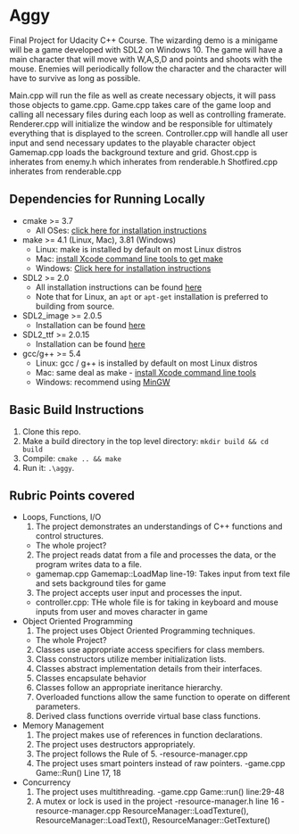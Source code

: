 # Aggy
 Final Project for Udacity C++ Course. The wizarding demo is a minigame will be a game developed with SDL2 on Windows 10.
 The game will have a main character that will move with W,A,S,D and points and shoots with the mouse.
 Enemies will periodically follow the character and the character will have to survive as long as possible.

 Main.cpp will run the file as well as create necessary objects, it will pass those objects to game.cpp.
 Game.cpp takes care of the game loop and calling all necessary files during each loop as well as controlling framerate.
 Renderer.cpp will initialize the window and be responsible for ultimately everything that is displayed to the screen.
 Controller.cpp will handle all user input and send necessary updates to the playable character object
 Gamemap.cpp loads the background texture and grid.
 Ghost.cpp is inherates from enemy.h which inherates from renderable.h
 Shotfired.cpp inherates from renderable.cpp


## Dependencies for Running Locally
* cmake >= 3.7
  * All OSes: [click here for installation instructions](https://cmake.org/install/)
* make >= 4.1 (Linux, Mac), 3.81 (Windows)
  * Linux: make is installed by default on most Linux distros
  * Mac: [install Xcode command line tools to get make](https://developer.apple.com/xcode/features/)
  * Windows: [Click here for installation instructions](http://gnuwin32.sourceforge.net/packages/make.htm)
* SDL2 >= 2.0
  * All installation instructions can be found [here](https://wiki.libsdl.org/Installation)
  * Note that for Linux, an `apt` or `apt-get` installation is preferred to building from source.
* SDL2_image >= 2.0.5
  * Installation can be found [here](https://www.libsdl.org/projects/SDL_image/)
* SDL2_ttf >= 2.0.15
  * Installation can be found [here](https://www.libsdl.org/projects/SDL_ttf/)
* gcc/g++ >= 5.4
  * Linux: gcc / g++ is installed by default on most Linux distros
  * Mac: same deal as make - [install Xcode command line tools](https://developer.apple.com/xcode/features/)
  * Windows: recommend using [MinGW](http://www.mingw.org/)

## Basic Build Instructions

1. Clone this repo.
2. Make a build directory in the top level directory: `mkdir build && cd build`
3. Compile: `cmake .. && make`
4. Run it: `.\aggy`.

## Rubric Points covered

* Loops, Functions, I/O
  1. The project demonstrates an understandings of C++ functions and control structures.
    - The whole project?
  2. The project reads datat from a file and processes the data, or the program writes data to a file.
    - gamemap.cpp Gamemap::LoadMap line-19: Takes input from text file and sets background tiles for game
  3. The project accepts user input and processes the input.
    - controller.cpp: THe whole file is for taking in keyboard and mouse inputs from user and moves character in game
* Object Oriented Programming
  1. The project uses Object Oriented Programming techniques.
    - The whole Project?
  2. Classes use appropriate access specifiers for class members.
  3. Class constructors utilize member initialization lists.
  4. Classes abstract implementation details from their interfaces.
  5. Classes encapsulate behavior
  6. Classes follow an appropriate ineritance hierarchy.
  7. Overloaded functions allow the same function to operate on different parameters.
  8. Derived class functions override virtual base class functions.
* Memory Management
  1. The project makes use of references in function declarations.
  2. The project uses destructors appropriately.
  3. The project follows the Rule of 5.
    -resource-manager.cpp
  4. The project uses smart pointers instead of raw pointers.
    -game.cpp Game::Run() Line 17, 18
* Concurrency
  1. The project uses multithreading.
    -game.cpp Game::run() line:29-48
  2. A mutex or lock is used in the project
    -resource-manager.h line 16
    -resource-manager.cpp ResourceManager::LoadTexture(), ResourceManager::LoadText(), ResourceManager::GetTexture()
